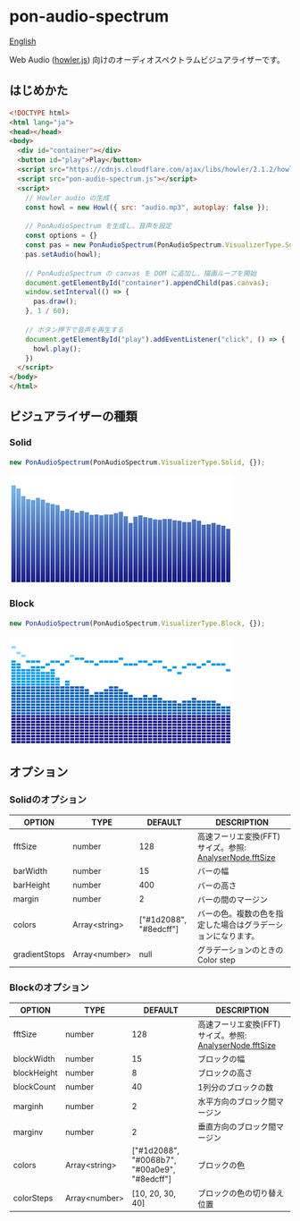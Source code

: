 # pon-audio-spectrum
[English](./README.en.md)

Web Audio ([howler.js](https://howlerjs.com/)) 向けのオーディオスペクトラムビジュアライザーです。

## はじめかた

```html
<!DOCTYPE html>
<html lang="ja">
<head></head>
<body>
  <div id="container"></div>
  <button id="play">Play</button>
  <script src="https://cdnjs.cloudflare.com/ajax/libs/howler/2.1.2/howler.js"></script>
  <script src="pon-audio-spectrum.js"></script>
  <script>
    // Howler audio の生成
    const howl = new Howl({ src: "audio.mp3", autoplay: false });

    // PonAudioSpectrum を生成し、音声を設定
    const options = {}
    const pas = new PonAudioSpectrum(PonAudioSpectrum.VisualizerType.Solid, options);
    pas.setAudio(howl);

    // PonAudioSpectrum の canvas を DOM に追加し、描画ループを開始
    document.getElementById("container").appendChild(pas.canvas);
    window.setInterval(() => {
      pas.draw();
    }, 1 / 60);

    // ボタン押下で音声を再生する
    document.getElementById("play").addEventListener("click", () => {
      howl.play();
    })
  </script>
</body>
</html>
```

## ビジュアライザーの種類

### Solid

```javascript
new PonAudioSpectrum(PonAudioSpectrum.VisualizerType.Solid, {});
```

![Type solid](images/type-solid.png)

### Block

```javascript
new PonAudioSpectrum(PonAudioSpectrum.VisualizerType.Block, {});
```

![Type block](images/type-block.png)

## オプション

### Solidのオプション

| OPTION | TYPE | DEFAULT | DESCRIPTION |
|--------|------|---------|-------------|
| fftSize       | number | 128 | 高速フーリエ変換(FFT) サイズ。参照: [AnalyserNode.fftSize](https://developer.mozilla.org/en-US/docs/Web/API/AnalyserNode/fftSize) |
| barWidth      | number | 15 | バーの幅 |
| barHeight     | number | 400 | バーの高さ |
| margin        | number | 2 | バーの間のマージン |
| colors        | Array\<string\>| ["#1d2088", "#8edcff"] | バーの色。複数の色を指定した場合はグラデーションになります。 |
| gradientStops | Array\<number\> | null | グラデーションのときの Color step |

### Blockのオプション

| OPTION | TYPE | DEFAULT | DESCRIPTION |
|--------|------|---------|-------------|
| fftSize     | number | 128 | 高速フーリエ変換(FFT) サイズ。参照: [AnalyserNode.fftSize](https://developer.mozilla.org/en-US/docs/Web/API/AnalyserNode/fftSize) |
| blockWidth  | number | 15 | ブロックの幅 |
| blockHeight | number | 8  | ブロックの高さ |
| blockCount  | number | 40 | 1列分のブロックの数 |
| marginh     | number | 2  | 水平方向のブロック間マージン |
| marginv     | number | 2  | 垂直方向のブロック間マージン |
| colors      | Array\<string\> | ["#1d2088", "#0068b7", "#00a0e9", "#8edcff"] | ブロックの色 |
| colorSteps  | Array\<number\> | [10, 20, 30, 40] | ブロックの色の切り替え位置 |
